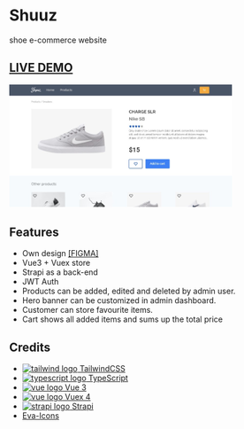 # Shuuz

shoe e-commerce website

## [LIVE DEMO](http://bartektelec.github.io/shuuz-client/)

<img src="screenshot.jpg" width="80%" alt="Shuuz homescreen"/>

## Features

- Own design [[FIGMA]](https://www.figma.com/file/JIEGuhFMZKXWpo3ofxb6QF/Semester-project-2-Online-store?node-id=0%3A1)
- Vue3 + Vuex store
- Strapi as a back-end
- JWT Auth
- Products can be added, edited and deleted by admin user.
- Hero banner can be customized in admin dashboard.
- Customer can store favourite items.
- Cart shows all added items and sums up the total price

## Credits

- [<img height="16px" src="https://raw.githubusercontent.com/tomchen/stack-icons/3d586ebac68a43c8358d030ee96c9e07afeff489/logos/tailwindcss-icon.svg" alt="tailwind logo" /> TailwindCSS](https://tailwindcss.com/)
- [<img height="16px" src="https://raw.githubusercontent.com/tomchen/stack-icons/3d586ebac68a43c8358d030ee96c9e07afeff489/logos/typescript-icon.svg" alt="typescript logo" /> TypeScript](https://www.typescriptlang.org/)
- [<img height="16px" src="https://raw.githubusercontent.com/tomchen/stack-icons/3d586ebac68a43c8358d030ee96c9e07afeff489/logos/vue.svg" alt="vue logo" /> Vue 3](https://v3.vuejs.org/)
- [<img height="16px" src="https://raw.githubusercontent.com/tomchen/stack-icons/3d586ebac68a43c8358d030ee96c9e07afeff489/logos/vue.svg" alt="vue logo" /> Vuex 4](https://vuex.vuejs.org/)
- [<img height="16px" src="https://raw.githubusercontent.com/tomchen/stack-icons/3d586ebac68a43c8358d030ee96c9e07afeff489/logos/strapi.svg" alt="strapi logo" /> Strapi](https://strapi.io/)
- [Eva-Icons](https://akveo.github.io/eva-icons/#/)
